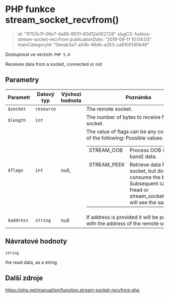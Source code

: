 PHP funkce stream_socket_recvfrom()
================================

> id: "1f707e7f-06e7-4a89-8931-60d12e052726"
> slugCS: funkce-stream-socket-recvfrom
> publicationDate: "2019-09-11 10:04:03"
> mainCategoryId: "0eeab3a7-a54b-46db-a253-ca6100145648"

Dostupnost ve verzích: `PHP 5.0`

Receives data from a socket, connected or not


Parametry
--------------

| Parametr | Datový typ | Výchozí hodnota | Poznámka |
|-----|-----|-----|-----|
| `$socket` | `resource` |  | The remote socket. |
| `$length` | `int` |  | The number of bytes to receive from the socket. |
| `$flags` | `int` | null, | The value of flags can be any combination of the following: <table> Possible values for flags <tr valign="top"> <td>STREAM_OOB</td> <td> Process OOB (out-of-band) data. </td> </tr> <tr valign="top"> <td>STREAM_PEEK</td> <td> Retrieve data from the socket, but do not consume the buffer. Subsequent calls to fread or stream_socket_recvfrom will see the same data. </td> </tr> </table> |
| `$address` | `string` | null | If address is provided it will be populated with the address of the remote socket. |


Návratové hodnoty
----------------

`string`

the read data, as a string

Další zdroje
------------

https://php.net/manual/en/function.stream-socket-recvfrom.php
